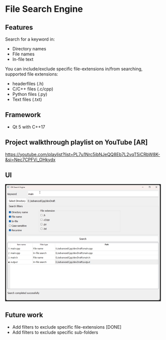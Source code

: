 # File Search Engine

## Features
Search for a keyword in:
- Directory names
- File names
- In-file text

You can include/exclude specific file-extensions in/from searching, supported file extensions:
- headerfiles (.h)
- C/C++ files (.c/cpp)
- Python files (.py)
- Text files (.txt)

## Framework
- Qt 5 with C++17

## Project walkthrough playlist on YouTube [AR]
https://youtube.com/playlist?list=PL7u1Nrc5ibNJeQQ8Eb7L2vqT5iCRbW8K-&si=Nec7CPFVi_OHkydx

## UI
![UI design](screenshot.png)

## Future work
- Add filters to exclude specific file-extensions [DONE]
- Add filters to exclude specific sub-folders
